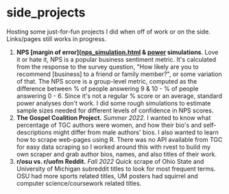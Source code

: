 # side_projects
Hosting some just-for-fun projects I did when off of work or on the side. Links/pages still works in progress. 

1. **NPS [margin of error]([nps_simulation.html](https://sdeochen.github.io/side_projects/nps_simulation.html) & [power](https://sdeochen.github.io/side_projects/nps_power_simulation.html) simulations**. Love it or hate it, NPS is a popular business sentiment metric. It's calculated from the response to the survey question, "How likely are you to recommend [business] to a friend or family member?", or some variation of that. The NPS score is a group-level metric, computed as the difference between % of people answering 9 & 10 - % of people answering 0 - 6. Since it's not a regular % score or an average, standard power analyses don't work. I did some rough simulations to estimate sample sizes needed for different levels of confidence in NPS scores.
2. **The Gospel Coalition Project.** *Summer 2022.* I wanted to know what percentage of TGC authors were women, and how their bio's and self-descriptions might differ from male authors' bios. I also wanted to learn how to scrape web-pages using R. There was no API available from TGC for easy data scraping so I worked around this with rvest to build my own scraper and grab author bios, names, and also titles of their work. 
2. **r/osu vs. r/uofm Reddit.** *Fall 2022* Quick scrape of Ohio State and University of Michigan subreddit titles to look for most frequent terms. OSU had more sports related titles, UM posters had squirrel and computer science/coursework related titles.

